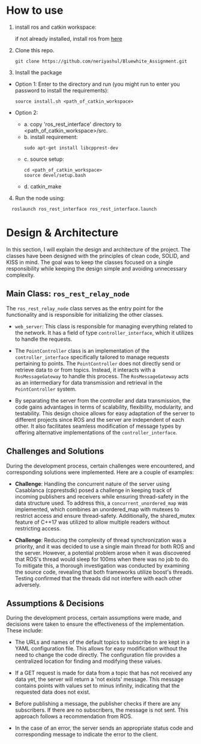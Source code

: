 # How to use

1. install ros and catkin workspace:
    
    if not already installed, install ros from [here](http://wiki.ros.org/noetic/Installation/Ubuntu#Installation)


2. Clone this repo.

   ```terminal
   git clone https://github.com/neriyashul/Bluewhite_Assignment.git
   ```


3. Install the package

  - Option 1: Enter to the directory and run (you might run to enter you password to install the   requirements):

    ```terminal
    source install.sh <path_of_catkin_workspace>
    ```
  - Option 2: 
    * a. copy 'ros_rest_interface' directory to <path_of_catkin_workspace>/src.
    * b. install requirement: 
      ```terminal
      sudo apt-get install libcpprest-dev
      ```
    * c. source setup:
        ```terminal
        cd <path_of_catkin_workspace>
        source devel/setup.bash
        ```
    * d. catkin_make
 
4. Run the node using:

  ```terminal
    roslaunch ros_rest_interface ros_rest_interface.launch
  ```


# Design & Architecture

In this section, I will explain the design and architecture of the project. The classes have been designed with the principles of clean code, SOLID, and KISS in mind. The goal was to keep the classes focused on a single responsibility while keeping the design simple and avoiding unnecessary complexity.

## Main Class: `ros_rest_relay_node`

The `ros_rest_relay_node` class serves as the entry point for the functionality and is responsible for initializing the other classes.

- `web_server`: This class is responsible for managing everything related to the network. It has a field of type `controller_interface`, which it utilizes to handle the requests. 

- The `PointController` class is an implementation of the `controller_interface` specifically tailored to manage requests pertaining to points. 
The `PointController` does not directly send or retrieve data to or from topics. Instead, it interacts with a `RosMessageGateway` to handle this process. The `RosMessageGateway` acts as an intermediary for data transmission and retrieval in the `PointController` system. 


- By separating the server from the controller and data transmission, the code gains advantages in terms of scalability, flexibility, modularity, and testability. This design choice allows for easy adaptation of the server to different projects since ROS and the server are independent of each other. It also facilitates seamless modification of message types by offering alternative implementations of the `controller_interface`.


## Challenges and Solutions

During the development process, certain challenges were encountered, and corresponding solutions were implemented. Here are a couple of examples:

- **Challenge**: Handling the concurrent nature of the server using Casablanca (cpprestsdk) posed a challenge in keeping track of incoming publishers and receivers while ensuring thread-safety in the data structure used. To address this, a `concurrent_unordered_map` was implemented, which combines an unordered_map with mutexes to restrict access and ensure thread-safety. Additionally, the shared_mutex feature of C++17 was utilized to allow multiple readers without restricting access.

- **Challenge**: Reducing the complexity of thread synchronization was a priority, and it was decided to use a single main thread for both ROS and the server. However, a potential problem arose when it was discovered that ROS's thread would sleep for 100ms when there was no job to do. To mitigate this, a thorough investigation was conducted by examining the source code, revealing that both frameworks utilize boost's threads. Testing confirmed that the threads did not interfere with each other adversely.

## Assumptions & Decisions

During the development process, certain assumptions were made, and decisions were taken to ensure the effectiveness of the implementation. These include:

- The URLs and names of the default topics to subscribe to are kept in a YAML configuration file. This allows for easy modification without the need to change the code directly. The configuration file provides a centralized location for finding and modifying these values.

- If a GET request is made for data from a topic that has not received any data yet, the server will return a 'not exists' message. This message contains points with values set to minus infinity, indicating that the requested data does not exist.

- Before publishing a message, the publisher checks if there are any subscribers. If there are no subscribers, the message is not sent. This approach follows a recommendation from ROS.

- In the case of an error, the server sends an appropriate status code and corresponding message to indicate the error to the client.
